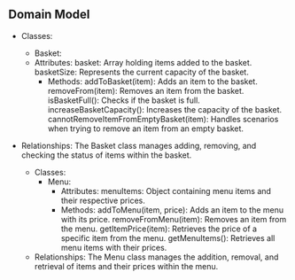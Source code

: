 ## Domain Model

- Classes:
  - Basket:
  - Attributes:
      basket: Array holding items added to the basket.
     basketSize: Represents the current capacity of the basket.
    - Methods:
        addToBasket(item): Adds an item to the basket.
        removeFrom(item): Removes an item from the basket.
        isBasketFull(): Checks if the basket is full.
        increaseBasketCapacity(): Increases the capacity of the basket.
        cannotRemoveItemFromEmptyBasket(item): Handles scenarios when trying to remove an item from an empty basket.
- Relationships:
    The Basket class manages adding, removing, and checking the status of items within the basket.

  - Classes:
    - Menu:
      - Attributes:
          menuItems: Object containing menu items and their respective prices.
      - Methods:
          addToMenu(item, price): Adds an item to the menu with its price.
          removeFromMenu(item): Removes an item from the menu.
          getItemPrice(item): Retrieves the price of a specific item from the menu.
          getMenuItems(): Retrieves all menu items with their prices.
  - Relationships:
      The Menu class manages the addition, removal, and retrieval of items and their prices within the menu.
